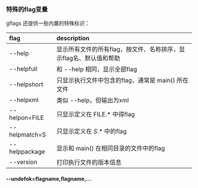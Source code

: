 ### 特殊的flag变量

gflags 还提供一些内置的特殊标识：

| flag          | description                                                        |
| :------------ | :----------------------------------------------------------------- |
| --help        | 显示所有文件的所有flag，按文件、名称排序，显示flag名、默认值和帮助 |
| --helpfull    | 和 --help 相同，显示全部flag                                       |
| --helpshort   | 只显示执行文件中包含的flag，通常是 main() 所在文件                 |
| --helpxml     | 类似 --help，但输出为xml                                           |
| --helpon=FILE | 只显示定义在 FILE.* 中得flag                                       |
| --helpmatch=S | 只显示定义在 *S*.* 中的flag                                        |
| --helppackage | 显示和 main() 在相同目录的文件中的flag                             |
| --version     | 打印执行文件的版本信息                                             |

#### --undefok=flagname,flagname,...


